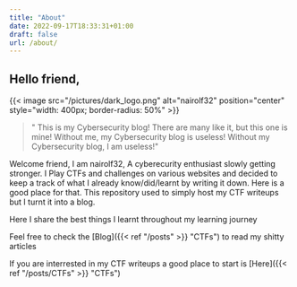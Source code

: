 ```yaml
---
title: "About"
date: 2022-09-17T18:33:31+01:00
draft: false
url: /about/
---
```


## Hello friend,

{{< image src="/pictures/dark_logo.png" alt="nairolf32" position="center" style="width: 400px; border-radius: 50%" >}}

>" This is my Cybersecurity blog! There are many like it, but this one is mine! Without me, my Cybersecurity blog is useless! Without my Cybersecurity blog, I am useless!"

Welcome friend, I am nairolf32, A cyberecurity enthusiast slowly getting stronger. I Play CTFs and challenges on various websites and decided to keep a track of what I already know/did/learnt by writing it down. Here is a good place for that. This repository used to simply host my CTF writeups but I turnt it into a blog.

Here I share the best things I learnt throughout my learning journey

Feel free to check the [Blog]({{< ref "/posts" >}} "CTFs") to read my shitty articles

If you are interrested in my CTF writeups a good place to start is [Here]({{< ref "/posts/CTFs" >}} "CTFs")

